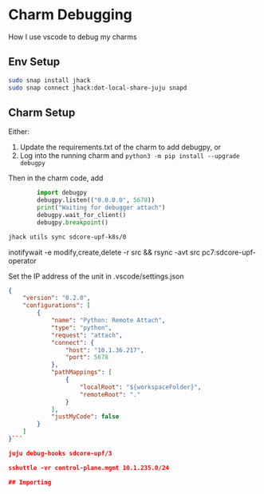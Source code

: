 # Charm Debugging

How I use vscode to debug my charms

## Env Setup

```bash
sudo snap install jhack
sudo snap connect jhack:dot-local-share-juju snapd
```

## Charm Setup

Either:

1. Update the requirements.txt of the charm to add debugpy, or
1. Log into the running charm and `python3 -m pip install --upgrade debugpy`

Then in the charm code, add
```python
        import debugpy
        debugpy.listen(("0.0.0.0", 5678))
        print("Waiting for debugger attach")
        debugpy.wait_for_client()
        debugpy.breakpoint()
```

```bash
jhack utils sync sdcore-upf-k8s/0
```

inotifywait -e modify,create,delete -r src && rsync -avt src pc7:sdcore-upf-operator

Set the IP address of the unit in .vscode/settings.json
```json
{
    "version": "0.2.0",
    "configurations": [
        {
            "name": "Python: Remote Attach",
            "type": "python",
            "request": "attach",
            "connect": {
                "host": "10.1.36.217",
                "port": 5678
            },
            "pathMappings": [
                {
                    "localRoot": "${workspaceFolder}",
                    "remoteRoot": "."
                }
            ],
            "justMyCode": false
        }
    ]
}```

juju debug-hooks sdcore-upf/3

sshuttle -vr control-plane.mgmt 10.1.235.0/24

## Importing